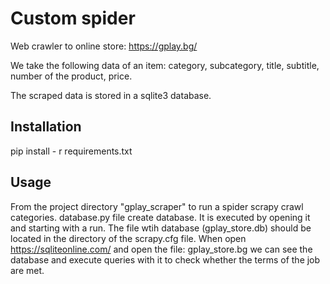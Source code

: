 #  Custom spider

Web crawler to online store: https://gplay.bg/

We take the following data of an item:
category, subcategory, title, subtitle, number of the product, price.

The scraped data is stored in a sqlite3 database.

## Installation

pip install - r requirements.txt

## Usage 

From the project directory "gplay_scraper" to run a spider scrapy crawl categories.
database.py file create database. It is executed by opening it and starting with a run.
The file wtih database (gplay_store.db) should be located in the directory of the scrapy.cfg file. 
When open https://sqliteonline.com/ and open the file: gplay_store.bg
we can see the database and execute queries with it to check whether the terms of the job are met.



